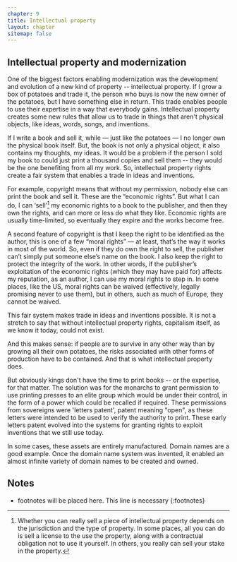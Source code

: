 ```yaml
---
chapter: 9
title: Intellectual property
layout: chapter
sitemap: false
---
```


## Intellectual property and modernization

One of the biggest factors enabling modernization was the development and
evolution of a new kind of property -- intellectual property. If I grow a box of
potatoes and trade it, the person who buys is now the new owner of the potatoes,
but I have something else in return. This trade enables people to use their
expertise in a way that everybody gains. Intellectual property creates some new
rules that allow us to trade in things that aren't physical objects, like ideas,
words, songs, and inventions.

If I write a book and sell it, while — just like the potatoes — I no longer own
the physical book itself. But, the book is not only a physical object, it also
contains my thoughts, my ideas. It would be a problem if the person I sold my book to
could just print a thousand copies and sell them -- they would be the one benefiting
from all my work. So, intellectual property rights create a fair system that
enables a trade in ideas and inventions. 

For example, copyright means that without my permission, nobody else can print
the book and sell it. These are the “economic rights”. But what I can do, I can
‘sell’[^Sell] my economic rights to a book to the publisher, and then they own
the rights, and can more or less do what they like. Economic rights are usually
time-limited, so eventually they expire and the works become free.  

[^Sell]: Whether you can really sell a piece of intellectual property depends on the
    jurisdiction and the type of property. In some places, all you can do is
    sell a license to the use the property, along with a contractual obligation
    not to use it yourself. In others, you really can sell your stake in the
    property.

A second feature of copyright is that I keep the right to be identified as the
author, this is one of a few “moral rights” — at least, that’s the way it works
in most of the world. So, even if they do own the right to sell, the publisher
can’t simply put someone else’s name on the book. I also keep the right to
protect the integrity of the work. In other words, if the publisher’s
exploitation of the economic rights (which they may have paid for) affects my
reputation, as an author, I can use my moral rights to step in. In some places,
like the US, moral rights can be waived (effectively, legally promising never to
use them), but in others, such as much of Europe, they cannot be waived. 

This fair system makes trade in ideas and inventions possible. It is not a
stretch to say that without intellectual property rights, capitalism itself, as
we know it today, could not exist.

And this makes sense: if people are to survive in any other way than by growing
all their own potatoes, the risks associated with other forms of production have
to be contained. And that is what intellectual property does. 

But obviously kings don't have the time to print books -- or the expertise, for
that matter. The solution was for the monarchs to grant permission to use
printing presses to an elite group which would be under their control, in the
form of a power which could be recalled if required. These permissions from
sovereigns were 'letters patent', patent meaning "open", as these letters were
intended to be used to verify the authority to print. These early letters patent
evolved into the systems for granting rights to exploit inventions that we still
use today.

In some cases, these assets are entirely manufactured. Domain names are a good 
example. Once the domain name system was invented, it enabled an almost infinite
variety of domain names to be created and owned. 


## Notes

* footnotes will be placed here. This line is necessary
{:footnotes}
